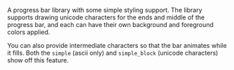 A progress bar library with some simple styling support. The library supports drawing unicode characters for the ends and middle of the progress bar, and each can have their own background and foreground colors applied.

You can also provide intermediate characters so that the bar animates while it fills.  Both the `simple` (ascii only) and `simple_block` (unicode characters) show off this feature.

